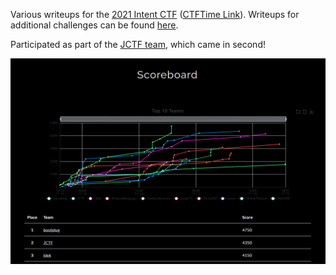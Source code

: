 Various writeups for the [2021 Intent CTF](https://ctf.intentsummit.org) ([CTFTime Link](https://ctftime.org/event/1454)). Writeups for additional challenges can be found [here](https://jctf.team/INTENT-CTF-2021/).

Participated as part of the [JCTF team](https://jctf.team/), which came in second!

![](images/scoreboard.png)

